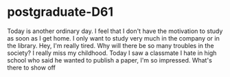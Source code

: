 # postgraduate-D61
Today is another ordinary day. I feel that I don't have the motivation to study as soon as I get home. I only want to study very much in the company or in the library. Hey, I'm really tired. Why will there be so many troubles in the society? I really miss my childhood. Today I saw a classmate I hate in high school who said he wanted to publish a paper, I'm so impressed. What's there to show off
